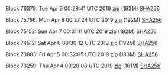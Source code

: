 Block 76379: Tue Apr  9 00:29:41 UTC 2019 [zip](https://dash-bootstrap.ams3.digitaloceanspaces.com/testnet/2019-04-09/bootstrap.dat.zip) (193M) [SHA256](https://dash-bootstrap.ams3.digitaloceanspaces.com/testnet/2019-04-09/sha256.txt)

Block 75766: Mon Apr  8 00:27:24 UTC 2019 [zip](https://dash-bootstrap.ams3.digitaloceanspaces.com/testnet/2019-04-08/bootstrap.dat.zip) (192M) [SHA256](https://dash-bootstrap.ams3.digitaloceanspaces.com/testnet/2019-04-08/sha256.txt)

Block 75152: Sun Apr  7 00:31:11 UTC 2019 [zip](https://dash-bootstrap.ams3.digitaloceanspaces.com/testnet/2019-04-07/bootstrap.dat.zip) (192M) [SHA256](https://dash-bootstrap.ams3.digitaloceanspaces.com/testnet/2019-04-07/sha256.txt)

Block 74512: Sat Apr  6 00:30:12 UTC 2019 [zip](https://dash-bootstrap.ams3.digitaloceanspaces.com/testnet/2019-04-06/bootstrap.dat.zip) (192M) [SHA256](https://dash-bootstrap.ams3.digitaloceanspaces.com/testnet/2019-04-06/sha256.txt)

Block 73885: Fri Apr  5 00:32:05 UTC 2019 [zip](https://dash-bootstrap.ams3.digitaloceanspaces.com/testnet/2019-04-05/bootstrap.dat.zip) (183M) [SHA256](https://dash-bootstrap.ams3.digitaloceanspaces.com/testnet/2019-04-05/sha256.txt)

Block 73259: Thu Apr  4 00:28:08 UTC 2019 [zip](https://dash-bootstrap.ams3.digitaloceanspaces.com/testnet/2019-04-04/bootstrap.dat.zip) (161M) [SHA256](https://dash-bootstrap.ams3.digitaloceanspaces.com/testnet/2019-04-04/sha256.txt)
